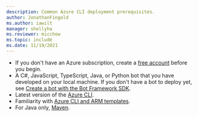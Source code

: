 ```yaml
---
description: Common Azure CLI deployment prerequisites.
author: JonathanFingold
ms.author: iawilt
manager: shellyha
ms.reviewer: micchow
ms.topic: include
ms.date: 11/19/2021
---
```


- If you don't have an Azure subscription, create a [free account](https://azure.microsoft.com/free/?WT.mc_id=A261C142F) before you begin.
- A C#, JavaScript, TypeScript, Java, or Python bot that you have developed on your local machine. If you don't have a bot to deploy yet, see [Create a bot with the Bot Framework SDK](../../bot-service-quickstart-create-bot.md).
- Latest version of the [Azure CLI](/cli/azure/install-azure-cli).
- Familiarity with [Azure CLI and ARM templates](/azure/azure-resource-manager/resource-group-overview).
- For Java only, [Maven](https://maven.apache.org/).
